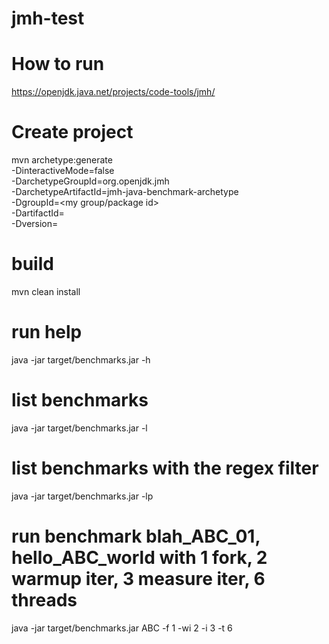 # jmh-test

# How to run
https://openjdk.java.net/projects/code-tools/jmh/

# Create project
mvn archetype:generate \
         -DinteractiveMode=false \
         -DarchetypeGroupId=org.openjdk.jmh \
         -DarchetypeArtifactId=jmh-java-benchmark-archetype \
         -DgroupId=<my group/package id> \
         -DartifactId=<my project artifact name> \
         -Dversion=<my project version>

# build
mvn clean install

# run help
java -jar target/benchmarks.jar -h

# list benchmarks
java -jar target/benchmarks.jar -l

# list benchmarks with the regex filter
java -jar target/benchmarks.jar -lp <regex>

# run benchmark blah_ABC_01, hello_ABC_world with 1 fork, 2 warmup iter, 3 measure iter, 6 threads
java -jar target/benchmarks.jar ABC -f 1 -wi 2 -i 3 -t 6
